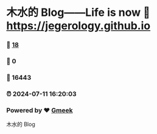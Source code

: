 # 木水的 Blog——Life is now :link: https://jegerology.github.io 
### :page_facing_up: [18](https://jegerology.github.io/tag.html) 
### :speech_balloon: 0 
### :hibiscus: 16443 
### :alarm_clock: 2024-07-11 16:20:03 
### Powered by :heart: [Gmeek](https://github.com/Meekdai/Gmeek)
木水的 Blog
